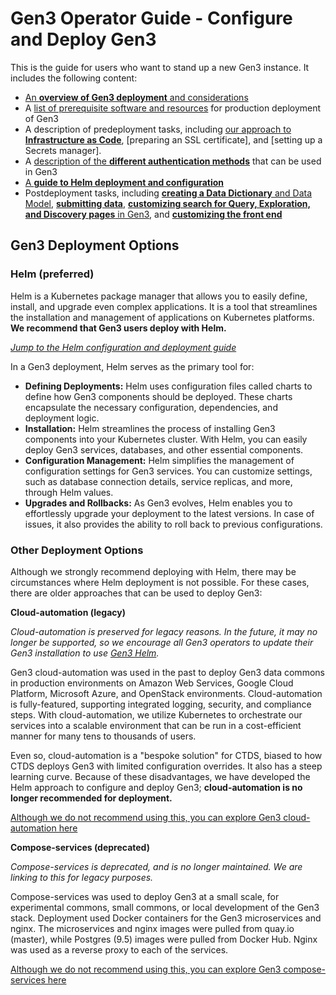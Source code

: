 # Gen3 Operator Guide - Configure and Deploy Gen3

This is the guide for users who want to stand up a new Gen3 instance. It includes the following content:

* [An **overview of Gen3 deployment** and considerations][deploy overview]
* A [list of prerequisite software and resources][prerequisites] for production deployment of Gen3
* A description of predeployment tasks, including [our approach to **Infrastructure as Code**][infrastructure as code], [preparing an SSL certificate], and [setting up a Secrets manager].
* A [description of the **different authentication methods**][authentication methods] that can be used in Gen3
* [A **guide to Helm deployment and configuration**][helm guide]
* Postdeployment tasks, including [**creating a Data Dictionary** and Data Model][data dictionary], [**submitting data**][submit data], [**customizing search for Query, Exploration, and Discovery pages** in Gen3][customize search], and [**customizing the front end**][customize frontend]


## Gen3 Deployment Options

### **Helm (preferred)**

Helm is a Kubernetes package manager that allows you to easily define, install, and upgrade even complex applications. It is a tool that streamlines the installation and management of applications on Kubernetes platforms. **We recommend that Gen3 users deploy with Helm.**

*[Jump to the Helm configuration and deployment guide][helm guide]*

In a Gen3 deployment, Helm serves as the primary tool for:

* **Defining Deployments:** Helm uses configuration files called charts to define how Gen3 components should be deployed. These charts encapsulate the necessary configuration, dependencies, and deployment logic.
* **Installation:** Helm streamlines the process of installing Gen3 components into your Kubernetes cluster. With Helm, you can easily deploy Gen3 services, databases, and other essential components.
* **Configuration Management:** Helm simplifies the management of configuration settings for Gen3 services. You can customize settings, such as database connection details, service replicas, and more, through Helm values.
* **Upgrades and Rollbacks:** As Gen3 evolves, Helm enables you to effortlessly upgrade your deployment to the latest versions. In case of issues, it also provides the ability to roll back to previous configurations.

### Other Deployment Options

Although we strongly recommend deploying with Helm, there may be circumstances where Helm deployment is not possible. For these cases, there are older approaches that can be used to deploy Gen3:

**Cloud-automation (legacy)**

*Cloud-automation is preserved for legacy reasons. In the future, it may no longer be supported, so we encourage all Gen3 operators to update their Gen3 installation to use [Gen3 Helm][helm guide].*

Gen3 cloud-automation  was used in the past to deploy Gen3 data commons in production environments on Amazon Web Services, Google Cloud Platform, Microsoft Azure, and OpenStack environments. Cloud-automation is fully-featured, supporting integrated logging, security, and compliance steps. With cloud-automation, we utilize Kubernetes to orchestrate our services into a scalable environment that can be run in a cost-efficient manner for many tens to thousands of users.

Even so, cloud-automation is a "bespoke solution" for CTDS, biased to how CTDS deploys Gen3 with limited configuration overrides. It also has a steep learning curve. Because of these disadvantages, we have developed the Helm approach to configure and deploy Gen3; **cloud-automation is no longer recommended for deployment.**

[Although we do not recommend using this, you can explore Gen3 cloud-automation here][cloud-automation]

**Compose-services (deprecated)**

*Compose-services is deprecated, and is no longer maintained. We are linking to this for legacy purposes.*

Compose-services was used to deploy Gen3 at a small scale, for experimental commons, small commons, or local development of the Gen3 stack. Deployment used Docker containers for the Gen3 microservices and nginx. The microservices and nginx images were pulled from quay.io (master), while Postgres (9.5) images were pulled from Docker Hub. Nginx was used as a reverse proxy to each of the services.

[Although we do not recommend using this, you can explore Gen3 compose-services here][compose-services]

<!-- Links -->
[Gen3 User Guide]: /gen3-resources/user-guide/
[Gen3 Developer Guide]: /gen3-resources/developer-guide/
[cloud-automation]: https://github.com/uc-cdis/cloud-automation/blob/master/doc/csoc-free-commons-steps.md
[compose-services]: https://github.com/uc-cdis/compose-services/tree/master
[helm guide]: /gen3-resources/operator-guide/helm/
[deploy overview]: deploy-gen3.md
[prerequisites]: prerequisites.md
[infrastructure as code]: /gen3-resources/operator-guide/ioc-overview.md
[ssl]: /gen3-resources/operator-guide/ssl-cert.md
[secrets]: /gen3-resources/operator-guide/secrets-mgr.md
[authentication methods]: /gen3-resources/operator-guide/gen3-authn-methods.md
[data dictionary]: /gen3-resources/operator-guide/create-data-dictionary.md
[submit data]: /gen3-resources/operator-guide/submit-data.md
[customize search]: /gen3-resources/operator-guide/customize-search.md
[customize frontend]: /gen3-resources/operator-guide/customize-frontend.md
